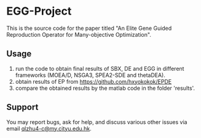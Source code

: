 EGG-Project
===================

This is the source code for the paper titled "An Elite Gene Guided Reproduction Operator for Many-objective Optimization".

Usage
-------------------

1. run the code to obtain final results of SBX, DE and EGG in different frameworks (MOEA/D, NSGA3, SPEA2-SDE and thetaDEA).
2. obtain results of EP from https://github.com/hxyokokok/EPDE
3. compare the obtained results by the matlab code in the folder 'results'.

Support
-------
You may report bugs, ask for help, and discuss various other issues via email qlzhu4-c@my.cityu.edu.hk.
